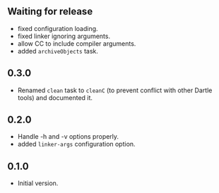 ## Waiting for release

- fixed configuration loading.
- fixed linker ignoring arguments.
- allow CC to include compiler arguments.
- added `archiveObjects` task.

## 0.3.0

- Renamed `clean` task to `cleanC` (to prevent conflict with other Dartle tools) and documented it.

## 0.2.0

- Handle -h and -v options properly.
- added `linker-args` configuration option.

## 0.1.0

- Initial version.
